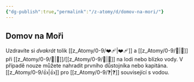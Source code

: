 ```yaml
---
{"dg-publish":true,"permalink":"/z-atomy/d/domov-na-mori/"}
---
```


## Domov na Moři
Uzdravíte si *dvakrát* tolik [[z_Atomy/0-9/❤️‍🩹\|❤️‍🩹]] a [[z_Atomy/0-9/💖\|💖]] při  [[z_Atomy/0-9/🪫\|🪫]]/[[z_Atomy/0-9/🔋\|🔋]] na lodi nebo blízko vody. 
V případě nouze můžete nahradit prvního důstojníka nebo kapitána. 
[[z_Atomy/0-9/👍\|👍]] pro [[z_Atomy/0-9/❓\|❓]] související s vodou.